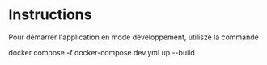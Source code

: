 # Instructions

Pour démarrer l'application en mode développement, utilisze la commande

docker compose -f docker-compose.dev.yml up --build
